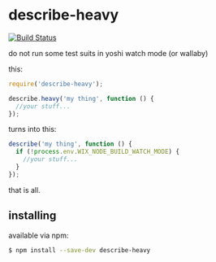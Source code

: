 # describe-heavy

[![Build Status](https://travis-ci.org/wix/describe-heavy.svg?branch=master)](https://travis-ci.org/wix/describe-heavy)

do not run some test suits in yoshi watch mode (or wallaby)

this:
```js
require('describe-heavy');

describe.heavy('my thing', function () {
  //your stuff...
});
```

turns into this:
```js
describe('my thing', function () {
  if (!process.env.WIX_NODE_BUILD_WATCH_MODE) {
    //your stuff...
  }
});
```

that is all.

## installing

available via npm:
```sh
$ npm install --save-dev describe-heavy
```

